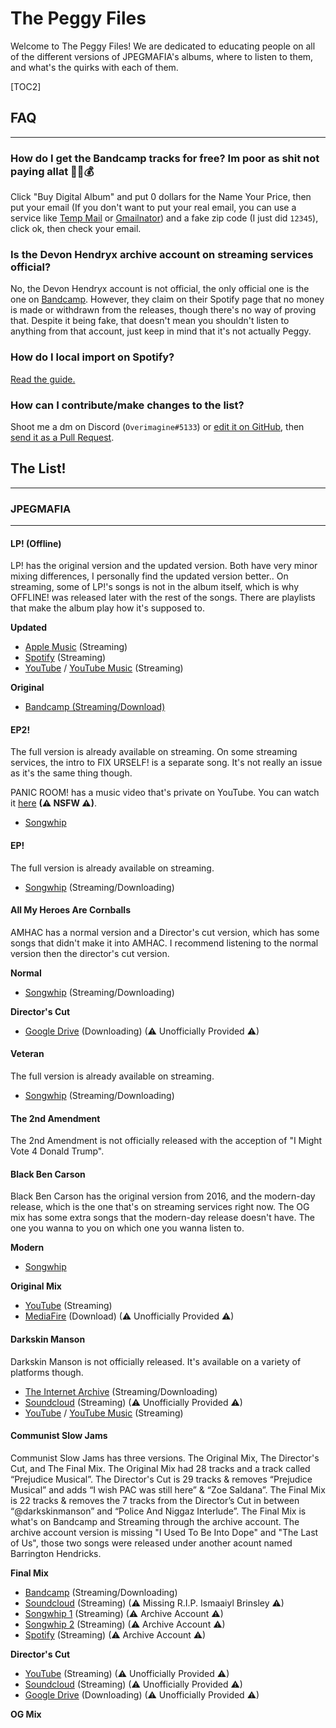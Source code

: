# The Peggy Files
Welcome to The Peggy Files! We are dedicated to educating people on all of the different versions of JPEGMAFIA's albums, where to listen to them, and what's the quirks with each of them.

[TOC2]

## FAQ
---
### How do I get the Bandcamp tracks for free? Im poor as shit not paying allat 🤦‍♂️💰
Click "Buy Digital Album" and put 0 dollars for the Name Your Price, then put your email (If you don't want to put your real email, you can use a service like [Temp Mail](https://temp-mail.org/) or [Gmailnator](https://www.emailnator.com/)) and a fake zip code (I just did `12345`), click ok, then check your email.

### Is the Devon Hendryx archive account on streaming services official?
No, the Devon Hendryx account is not official, the only official one is the one on [Bandcamp](https://dvonhendryx.bandcamp.com/). However, they claim on their Spotify page that no money is made or withdrawn from the releases, though there's no way of proving that. Despite it being fake, that doesn't mean you shouldn't listen to anything from that account, just keep in mind that it's not actually Peggy.

### How do I local import on Spotify?
[Read the guide.](https://community.spotify.com/t5/FAQs/Local-Files/ta-p/5186118)

### How can I contribute/make changes to the list?
Shoot me a dm on Discord (`Overimagine#5133`) or [edit it on GitHub](https://github.com/Overimagine1/peggyfiles/edit/main/peggyfiles.md), then [send it as a Pull Request](https://docs.github.com/en/pull-requests/collaborating-with-pull-requests/proposing-changes-to-your-work-with-pull-requests/creating-a-pull-request#creating-the-pull-request).

## The List!
---

### JPEGMAFIA
---
#### LP! (Offline)
LP! has the original version and the updated version. Both have very minor mixing differences, I personally find the updated version better.. On streaming, some of LP!'s songs is not in the album itself, which is why OFFLINE! was released later with the rest of the songs. There are playlists that make the album play how it's supposed to.

**Updated**
- [Apple Music](https://music.apple.com/us/playlist/lp-offline/pl.u-gxblkM4T5D6Gar3) (Streaming)
- [Spotify](https://open.spotify.com/playlist/19RNs5eXKd4WizXJ68WKik) (Streaming)
- [YouTube](https://www.youtube.com/playlist?list=PLQaGGFjucbg9wBMzUh7MBby5Cv_ezW67i) / [YouTube Music](https://music.youtube.com/playlist?list=PLQaGGFjucbg9wBMzUh7MBby5Cv_ezW67i) (Streaming)

**Original**
- [Bandcamp (Streaming/Download)](https://jpegmafia.bandcamp.com/album/lp)

#### EP2!
The full version is already available on streaming. On some streaming services, the intro to FIX URSELF! is a separate song. It's not really an issue as it's the same thing though.

PANIC ROOM! has a music video that's private on YouTube. You can watch it [here](https://archive.org/details/jpegmafia-panic-room) **(⚠ NSFW ⚠)**.

- [Songwhip](https://songwhip.com/jpegmafia/ep2)
#### EP!
The full version is already available on streaming.

- [Songwhip](https://songwhip.com/jpegmafia/ep) (Streaming/Downloading)
#### All My Heroes Are Cornballs
AMHAC has a normal version and a Director's cut version, which has some songs that didn't make it into AMHAC. I recommend listening to the normal version then the director's cut version.

**Normal**
- [Songwhip](https://songwhip.com/jpegmafia/all-my-heroes-are-cornballs) (Streaming/Downloading)

**Director's Cut**
- [Google Drive](https://drive.google.com/drive/folders/1a_Cnh8_iu3kfwUozSWJW-POuau59OoBW) (Downloading) (⚠ Unofficially Provided ⚠)
#### Veteran
The full version is already available on streaming. 

- [Songwhip](https://songwhip.com/jpegmafia/veteran) (Streaming/Downloading)
#### The 2nd Amendment
The 2nd Amendment is not officially released with the acception of "I Might Vote 4 Donald Trump".

####  Black Ben Carson
Black Ben Carson has the original version from 2016, and the modern-day release, which is the one that's on streaming services right now. The OG mix has some extra songs that the modern-day release doesn't have. The one you wanna to you on which one you wanna listen to.

**Modern**
- [Songwhip](https://songwhip.com/jpegmafia/blackbencarson)

**Original Mix**
- [YouTube](https://www.youtube.com/watch?v=UDTq96UCKH8) (Streaming)
- [MediaFire](https://www.mediafire.com/download/zl3vwcy82vj6jf3/BLACK+BEN+CARSON.zip) (Download) (⚠ Unofficially Provided ⚠)
#### Darkskin Manson
Darkskin Manson is not officially released. It's available on a variety of platforms though.

- [The Internet Archive](https://archive.org/details/darkskin-manson_202204) (Streaming/Downloading)
- [Soundcloud](https://soundcloud.com/minteye/sets/darkskin-manson) (Streaming)  (⚠ Unofficially Provided ⚠)
- [YouTube](https://www.youtube.com/watch?v=FHcbPoTQG2Y&list=PLXsOpcADjEVGNdxBL3phfD1M7I-rV4K6M) / [YouTube Music](https://music.youtube.com/watch?v=FHcbPoTQG2Y&list=PLXsOpcADjEVGNdxBL3phfD1M7I-rV4K6M) (Streaming)
#### Communist Slow Jams
Communist Slow Jams has three versions. The Original Mix, The Director's Cut, and The Final Mix. The Original Mix had 28 tracks and a track called “Prejudice Musical”. The Director's Cut is 29 tracks & removes “Prejudice Musical” and adds “I wish PAC was still here” & “Zoe Saldana”. The Final Mix is 22 tracks & removes the 7 tracks from the Director’s Cut in between “@darkskinmanson” and “Police And Niggaz Interlude”. The Final Mix is what's on Bandcamp and Streaming through the archive account. The archive account version is missing "I Used To Be Into Dope" and "The Last of Us", those two songs were released under another acount named Barrington Hendricks.

**Final Mix**
- [Bandcamp](https://jpegmafia.bandcamp.com/album/communist-slow-jams) (Streaming/Downloading) 
- [Soundcloud](https://soundcloud.com/bb-8-902190829/sets/communist-slow-jams) (Streaming) (⚠ Missing R.I.P. Ismaaiyl Brinsley ⚠)
- [Songwhip 1](https://songwhip.com/devonhendryx/communist-slow-jams) (Streaming) (⚠ Archive Account ⚠)
- [Songwhip 2](https://songwhip.com/barringtonhendricks) (Streaming) (⚠ Archive Account ⚠)
- [Spotify](https://open.spotify.com/playlist/6VkJDE5utcs84RjCzSfQtY) (Streaming) (⚠ Archive Account ⚠)

**Director's Cut**
- [YouTube](https://www.youtube.com/watch?v=OT6_GBpCX4A) (Streaming) (⚠ Unofficially Provided ⚠)
- [Soundcloud](https://soundcloud.com/user-88689063/sets/communist-slow-jams) (Streaming) (⚠ Unofficially Provided ⚠)
- [Google Drive](https://drive.google.com/drive/folders/1KyreN3jg4TQl6XdFjYiWRTLtRj6sMoGP) (Downloading) (⚠ Unofficially Provided ⚠)

**OG Mix**
